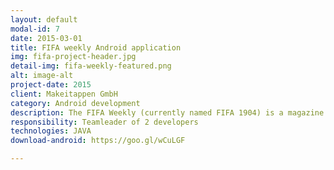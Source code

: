 ```yaml
---
layout: default
modal-id: 7
date: 2015-03-01
title: FIFA weekly Android application
img: fifa-project-header.jpg
detail-img: fifa-weekly-featured.png
alt: image-alt
project-date: 2015
client: Makeitappen GmbH
category: Android development
description: The FIFA Weekly (currently named FIFA 1904) is a magazine for smartphones, where users can read the official FIFA weekly issues in a handy, comfortable way, moreover the text can be read out loud by using the Text to Speech service of the system. The issues are automatically downloaded and cached along with the media files for offline use. The app is published under the name of the FIFA.
responsibility: Teamleader of 2 developers
technologies: JAVA
download-android: https://goo.gl/wCuLGF

---
```

